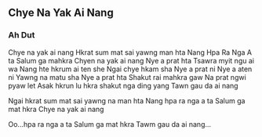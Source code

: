 ## Chye Na Yak Ai Nang

### Ah Dut

Chye na yak ai nang
Hkrat sum mat sai yawng man hta
Nang Hpa Ra Nga A ta
Salum ga mahkra
Chyen na yak ai nang
Nye a prat hta
Tsawra myit ngu ai wa
Nang hte hkrum ai ten she
Ngai chye hkam sha
Nye a prat ni
Nye a aten ni
Yawng na matu sha
Nye a prat hta
Shakut rai mahkra gaw
Na prat ngwi pyaw let
Asak hkrun lu hkra shakut nga ding yang
Tawn gau da ai nang

Ngai hkrat sum mat sai yawng na man hta
Nang hpa ra nga a ta
Salum ga mat hkra
Chye na yak ai nang

Oo...hpa ra nga a ta
Salum ga mat hkra
Tawm gau da ai nang...
